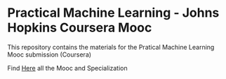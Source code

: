 # Practical Machine Learning - Johns Hopkins Coursera Mooc

This repository contains the materials for the Pratical Machine Learning Mooc submission (Coursera)

Find [Here](https://www.coursera.org/specializations/jhudatascience?utm_medium=courseDescripTop) all the Mooc and Specialization
